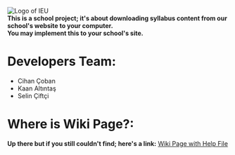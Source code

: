![Logo of IEU](http://www.ieu.edu.tr/images/logoyeni_tr.png) <br/>
**This is a school project; it's about downloading syllabus content from our school's website to your computer.** <br/>
**You may implement this to your school's site.**
# Developers Team: 
- Cihan Çoban
- Kaan Altıntaş
- Selin Çiftçi

# Where is Wiki Page?:
**Up there but if you still couldn't find; here's a link:**
[Wiki Page with Help File](https://github.com/MaximillianFoe/SE302Project/wiki)
